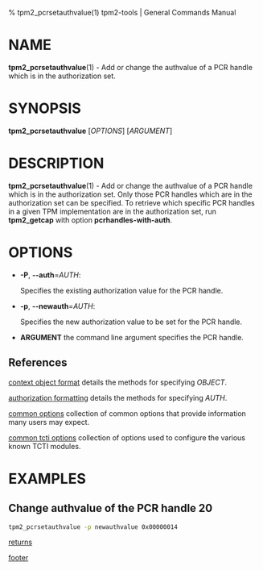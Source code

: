 % tpm2_pcrsetauthvalue(1) tpm2-tools | General Commands Manual

# NAME

**tpm2_pcrsetauthvalue**(1) - Add or change the authvalue of a PCR handle which
is in the authorization set.

# SYNOPSIS

**tpm2_pcrsetauthvalue** [*OPTIONS*] [*ARGUMENT*]

# DESCRIPTION

**tpm2_pcrsetauthvalue**(1) - Add or change the authvalue of a PCR handle which
is in the authorization set. Only those PCR handles which are in the
authorization set can be specified. To retrieve which specific PCR handles in a
given TPM implementation are in the authorization set, run **tpm2_getcap** with
option **pcrhandles-with-auth**.

# OPTIONS

  * **-P**, **\--auth**=_AUTH_:

    Specifies the existing authorization value for the PCR handle.

  * **-p**, **\--newauth**=_AUTH_:

    Specifies the new authorization value to be set for the PCR handle.

  * **ARGUMENT** the command line argument specifies the PCR handle.

## References

[context object format](common/ctxobj.md) details the methods for specifying
_OBJECT_.

[authorization formatting](common/authorizations.md) details the methods for
specifying _AUTH_.

[common options](common/options.md) collection of common options that provide
information many users may expect.

[common tcti options](common/tcti.md) collection of options used to configure
the various known TCTI modules.

# EXAMPLES

## Change authvalue of the PCR handle 20

```bash
tpm2_pcrsetauthvalue -p newauthvalue 0x00000014
```

[returns](common/returns.md)

[footer](common/footer.md)
